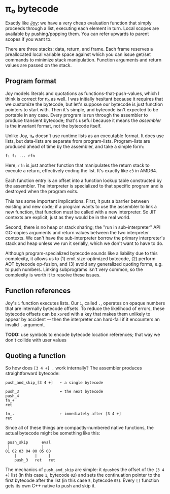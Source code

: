 # π₀ bytecode
Exactly like [Joy](https://en.wikipedia.org/wiki/Joy_(programming_language)): we have a very cheap evaluation function that simply proceeds through a list, executing each element in turn. Local scopes are available by pushing/popping them. You can refer upwards to parent scopes if you want to.

There are three stacks: data, return, and frame. Each frame reserves a preallocated local variable space against which you can issue get/set commands to minimize stack manipulation. Function arguments and return values are passed on the stack.


## Program format
Joy models literals and quotations as functions-that-push-values, which I think is correct for π₀ as well. I was initially hesitant because it requires that we customize the bytecode, but let's suppose our bytecode is just function pointers to start with. Then it's simple, and bytecode isn't expected to be portable in any case. Every program is run through the assembler to produce transient bytecode; that's useful because it means the _assembler_ is the invariant format, not the bytecode itself.

Unlike Joy, π₀ doesn't use runtime lists as an executable format. It does use lists, but data-lists are separate from program-lists. Program-lists are produced ahead of time by the assembler, and take a simple form:

```
f₁ f₂ ... rfn
```

Here, `rfn` is just another function that manipulates the return stack to execute a return, effectively ending the list. It's exactly like `c3` in AMD64.

Each function entry is an offset into a function lookup table constructed by the assembler. The interpreter is specialized to that specific program and is destroyed when the program exits.

This has some important implications. First, it puts a barrier between existing and new code; if a program wants to use the assembler to link a new function, that function must be called with a new interpreter. So JIT contexts are explicit, just as they would be in the real world.

Second, there is no heap or stack sharing; the "run in sub-interpreter" API GC-copies arguments and return values between the two interpreter contexts. We can't have the sub-interpreter borrow the primary interpreter's stack and heap unless we run it serially, which we don't want to have to do.

Although program-specialized bytecode sounds like a liability due to this complexity, it allows us to (1) emit size-optimized bytecode, (2) perform AOT bytecode op-fusion, and (3) avoid any generalized quoting forms, e.g. to push numbers. Linking subprograms isn't very common, so the complexity is worth it to resolve these issues.


## Function references
Joy's `i` function executes lists. Our `i`, called `.`, operates on opaque numbers that are internally bytecode offsets. To reduce the likelihood of errors, these bytecode offsets can be `xor`ed with a key that makes them unlikely to appear by accident -- then the interpreter can hard-fail if it encounters an invalid `.` argument.

**TODO:** use symbols to encode bytecode location references; that way we don't collide with user values


## Quoting a function
So how does `[3 4 +] .` work internally? The assembler produces straightforward bytecode:

```
push_and_skip_[3 4 +]   ← a single bytecode

push_3                  ← the next bytecode
push_4
fn_+
ret

fn_.                    ← immediately after [3 4 +]
ret
```

Since all of these things are compactly-numbered native functions, the actual bytecode might be something like this:

```
 push_skip      eval
 |              |
01 02 03 04 00 05 00
    |        |     |
    push_3   ret   ret
```

The mechanics of `push_and_skip` are simple: it `dpush`es the offset of the `[3 4 +]` list (in this case `1`, bytecode `02`) and sets the continuation pointer to the first bytecode after the list (in this case `5`, bytecode `05`). Every `[]` function gets its own C++ native to push and skip it.
